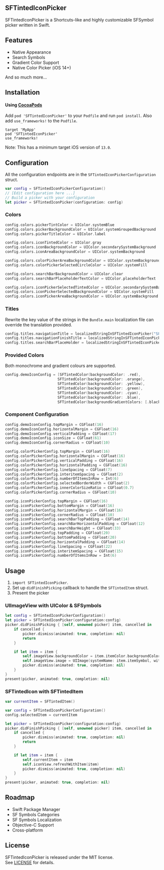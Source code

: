 ## SFTintedIconPicker

SFTintedIconPicker is a Shortcuts-like and highly customizable SFSymbol picker written in Swift.

## Features

- Native Appearance
- Search Symbols
- Gradient Color Support
- Native Color Picker (iOS 14+)

And so much more...

## Installation

#### Using [CocoaPods](http://cocoapods.org/)

Add `pod 'SFTintedIconPicker'` to your `Podfile` and run `pod install`. Also add `use_frameworks!` to the `Podfile`.

```
target 'MyApp'
pod 'SFTintedIconPicker'
use_frameworks!
```

<!-- #### Using [Swift Package Manager](https://swift.org/package-manager/)

Open SPM dependency manager through `File > Swift Pakcages > Add Package Dependency...`.

and insert repository URL:

`https://github.com/iamStephenFang/SFTintedIconPicker.git`

To add dependency in your own package, just specify a package in dependencies of your `Package.swift`:

```swift
.package(
name: "SFTintedIconPicker",
url: "https://github.com/iamStephenFang/SFTintedIconPicker.git",
.upToNextMajor(from: "1.0.0")
)
``` -->

Note: This has a minimum target iOS version of `13.0`.

## Configuration

All the configuration endpoints are in the `SFTintedIconPickerConfiguration` struct.

```swift
var config = SFTintedIconPickerConfiguration()
// [Edit configuration here ...]
// Build a picker with your configuration
let picker = SFTintedIconPicker(configuration: config)
```

### Colors

```swift
config.colors.pickerTintColor = UIColor.systemBlue
config.colors.pickerBackgroundColor = UIColor.systemGroupedBackground
config.colors.pickerTitleColor = UIColor.label

config.colors.iconTintedColor = UIColor.gray
config.colors.iconBackgroundColor = UIColor.secondarySystemBackground
config.colors.iconAreaBackgroundColor = UIColor.systemBackground

config.colors.colorPickerAreaBackgroundColor = UIColor.systemBackground
config.colors.colorPickerSelectedCircleColor = UIColor.systemFill

config.colors.searchBarBackgroundColor = UIColor.clear
config.colors.searchBarPlaceholderTextColor = UIColor.placeholderText

config.colors.iconPickerSelectedTintedColor = UIColor.secondarySystemBackground
config.colors.iconPickerSelectedBackgroundColor = UIColor.systemFill
config.colors.iconPickerAreaBackgroundColor = UIColor.systemBackground
```

### Titles

Rewrite the key value of the strings in the `Bundle.main` localization file can override the translation provided.

```swift
config.titles.navigationTitle = localizedStringInSFTintedIconPicker("SFTintedIconPickerNavigationTitle")
config.titles.navigationFinishTitle = localizedStringInSFTintedIconPicker("SFTintedIconPickerDone")
config.titles.searchBarPlaceHolder = localizedStringInSFTintedIconPicker("SFTintedIconPickerSearchBarPlaceHolder")
```

### Provided Colors

Both monochrome and gradient colours are supported.

```swift
config.demoIconConfig = [SFTintedColor(backgroundColor: .red),
                        SFTintedColor(backgroundColor: .orange),
                        SFTintedColor(backgroundColor: .yellow),
                        SFTintedColor(backgroundColor: .green),
                        SFTintedColor(backgroundColor: .cyan),
                        SFTintedColor(backgroundColor: .blue),
                        SFTintedColor(backgroundGradientColors: [.black, .purple])]
```

### Component Configuration

```swift
config.demoIconConfig.topMargin = CGFloat(16)
config.demoIconConfig.horizontalMargin = CGFloat(16)
config.demoIconConfig.verticalPadding = CGFloat(17)
config.demoIconConfig.iconSize = CGFloat(61)
config.demoIconConfig.cornerRadius = CGFloat(10)

config.colorPickerConfig.topMargin = CGFloat(16)
config.colorPickerConfig.horizontalMargin = CGFloat(16)
config.colorPickerConfig.verticalPadding = CGFloat(16)
config.colorPickerConfig.horizontalPadding = CGFloat(16)
config.colorPickerConfig.lineSpacing = CGFloat(7)
config.colorPickerConfig.interitemSpacing = CGFloat(2)
config.colorPickerConfig.numberOfItemsInRow = Int(6)
config.colorPickerConfig.selectedBorderWidth = CGFloat(2)
config.colorPickerConfig.innerColorSizeRatio = CGFloat(0.7)
config.colorPickerConfig.cornerRadius = CGFloat(10)

config.iconPickerConfig.topMargin = CGFloat(16)
config.iconPickerConfig.bottomMargin = CGFloat(16)
config.iconPickerConfig.horizontalMargin = CGFloat(16)
config.iconPickerConfig.cornerRadius = CGFloat(10)
config.iconPickerConfig.searchBarTopPadding = CGFloat(14)
config.iconPickerConfig.searchBarHorizontalPadding = CGFloat(12)
config.iconPickerConfig.searchBarHeight = CGFloat(33)
config.iconPickerConfig.topPadding = CGFloat(20)
config.iconPickerConfig.bottomPadding = CGFloat(20)
config.iconPickerConfig.horizontalPadding = CGFloat(14)
config.iconPickerConfig.lineSpacing = CGFloat(22)
config.iconPickerConfig.interitemSpacing = CGFloat(15)
config.iconPickerConfig.numberOfItemsInRow = Int(6)
```

## Usage

1. `import SFTintedIconPicker`.
2. Set up `didFinishPicking` callback to handle the `SFTintedItem` struct.
3. Present the picker

### UIImageView with UIColor & SFSymbols

```swift
let config = SFTintedIconPickerConfiguration()
let picker = SFTintedIconPicker(configuration:config)
picker.didFinishPicking { [self, unowned picker] item, cancelled in
    if cancelled {
        picker.dismiss(animated: true, completion: nil)
        return
    }

    if let item = item {
        self.imageView.backgroundColor = item.itemColor.backgroundColor
        self.imageView.image = UIImage(systemName: item.itemSymbol, withConfiguration: UIImage.SymbolConfiguration(pointSize: 20))
        picker.dismiss(animated: true, completion: nil)
    }
}
present(picker, animated: true, completion: nil)
```

### SFTintedIcon with SFTintedItem

```swift
var currentItem = SFTintedItem()

var config = SFTintedIconPickerConfiguration()
config.selectedItem = currentItem

let picker = SFTintedIconPicker(configuration:config)
picker.didFinishPicking { [self, unowned picker] item, cancelled in
    if cancelled {
        picker.dismiss(animated: true, completion: nil)
        return
    }

    if let item = item {
        self.currentItem = item
        self.iconView.refreshWithItem(item)
        picker.dismiss(animated: true, completion: nil)
    }
}
present(picker, animated: true, completion: nil)
```

## Roadmap

- Swift Package Manager
- SF Symbols Categories
- SF Symbols Localization
- Objective-C Support
- Cross-platform

## License

SFTintedIconPicker is released under the MIT license.  
See [LICENSE](LICENSE) for details.

